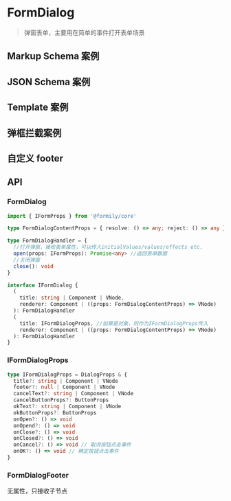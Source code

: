# FormDialog

> 弹窗表单，主要用在简单的事件打开表单场景

## Markup Schema 案例

<dumi-previewer demoPath="guide/form-dialog/markup-schema" />

## JSON Schema 案例

<dumi-previewer demoPath="guide/form-dialog/json-schema" />

## Template 案例

<dumi-previewer demoPath="guide/form-dialog/template" />

## 弹框拦截案例

<dumi-previewer demoPath="guide/form-dialog/json-schema-before-close" />

## 自定义 footer

<dumi-previewer demoPath="guide/form-dialog/custom" />

## API

### FormDialog

```ts pure
import { IFormProps } from '@formily/core'

type FormDialogContentProps = { resolve: () => any; reject: () => any }

type FormDialogHandler = {
  //打开弹窗，接收表单属性，可以传入initialValues/values/effects etc.
  open(props: IFormProps): Promise<any> //返回表单数据
  //关闭弹窗
  close(): void
}

interface IFormDialog {
  (
    title: string | Component | VNode,
    renderer: Component | ((props: FormDialogContentProps) => VNode)
  ): FormDialogHandler
  (
    title: IFormDialogProps, //如果是对象，则作为IFormDialogProps传入
    renderer: Component | ((props: FormDialogContentProps) => VNode)
  ): FormDialogHandler
}
```

### IFormDialogProps

```ts pure
type IFormDialogProps = DialogProps & {
  title?: string | Component | VNode
  footer?: null | Component | VNode
  cancelText?: string | Component | VNode
  cancelButtonProps?: ButtonProps
  okText?: string | Component | VNode
  okButtonProps?: ButtonProps
  onOpen?: () => void
  onOpend?: () => void
  onClose?: () => void
  onClosed?: () => void
  onCancel?: () => void // 取消按钮点击事件
  onOK?: () => void // 确定按钮点击事件
}
```

### FormDialogFooter

无属性，只接收子节点
